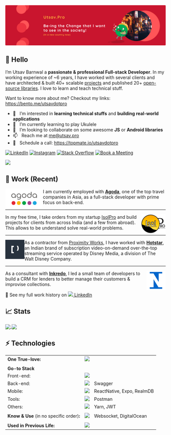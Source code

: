 <img src="./assets/banner.png" />  

## 👋 Hello
I’m Utsav Barnwal a **passionate & professional Full-stack Developer**. In my working experience of ~6 years, I have worked with several clients and have architected & built 40+ scalable [projects](https://isolpro.in/portfolio) and published 20+ [open-source libraries](https://github.com/utsavdotpro?tab=repositories). I love to learn and teach technical stuff.  

Want to know more about me? Checkout my links: https://bento.me/utsavdotpro

- 👀 &nbsp; I’m interested in **learning technical stuffs** and **building real-world applications**
- 🎸 &nbsp; I’m currently learning to play Ukulele
- 💞️ &nbsp; I’m looking to collaborate on some awesome **JS** or **Android libraries**
- 📫 &nbsp; Reach me at me@utsav.pro
- 📆 &nbsp; Schedule a call: https://topmate.io/utsavdotpro

[![LinkedIn](https://img.shields.io/badge/linkedin-%230077B5.svg?style=for-the-badge&logo=LinkedIn&logoColor=white)](https://www.linkedin.com/in/utsavdotpro)
[![Instagram](https://img.shields.io/badge/Instagram-%23E4405F.svg?style=for-the-badge&logo=Instagram&logoColor=white)](https://www.instagram.com/utsavdotpro)
[![Stack Overflow](https://img.shields.io/badge/-Stackoverflow-FE7A16?style=for-the-badge&logo=stack-overflow&logoColor=white)](https://stackoverflow.com/users/4437468)
[![Book a Meeting](https://img.shields.io/badge/Book_a_Meeting-00897B?style=for-the-badge&logo=google-meet&logoColor=white)](https://topmate.io/utsavdotpro)

![](https://visitcount.itsvg.in/api?id=utsavdotpro&label=Views&color=12&icon=5&pretty=true)

## 💼 Work (Recent)

<div>
  <img height="60" align='left' src="./assets/agoda.png" style="object-fit:contain" />  

  I am currently employed with [**Agoda**](https://agoda.com/), one of the top travel companies in Asia, as a full-stack developer with prime focus on back-end.
</div>  

---

<div>
  <img height="60" align='right' src="./assets/isolpro.png" style="object-fit:contain" />  

  In my free time, I take orders from my startup [IsolPro](https://isolpro.in) and build projects for clients from across India (and a few from abroad). This allows to be understand solve real-world problems.
</div>

---

<div>
  <img height="60" align='left' src="./assets/proximity.jpeg" style="object-fit:contain" />  
  
  As a contractor from [Proximity Works](https://www.proximity.tech), I have worked with **[Hotstar](https://hotstar.com)**, an Indian brand of subscription video-on-demand over-the-top streaming service operated by Disney Media, a division of The Walt Disney Company.
</div>  

---

<div>
  <img height="60" align='right' src="./assets/inkredo.png" style="object-fit:contain" />  

  As a consultant with **[Inkredo](https://inkredo.in/)**, I led a small team of developers to build a CRM for lenders to better manage their customers & improvise collections.
</div>  

🔗 See my full work history on [<img src="https://skillicons.dev/icons?i=linkedin" height="14" /> LinkedIn](https://www.linkedin.com/in/utsavdotpro/)

## 📈 Stats

<a href="#">
  <img align="center" src="https://github-readme-stats.vercel.app/api?username=utsavdotpro&show_icons=true&count_private=true&theme=github_dark&bg_color=00000000&border_radius=6px&border_color=30363d" width="50.5%" />
</a>

<a href="#">
  <img align="center" src="https://github-readme-stats.vercel.app/api/top-langs/?username=utsavdotpro&count_private=true&theme=github_dark&layout=compact&bg_color=00000000&border_radius=6px&border_color=30363d" width="42%" />
</a>

## ⚡ Technologies

| | | |
| - | - | - |
| **One True-love:** | <img src="https://skillicons.dev/icons?i=ts" height="24" /> |
| |
| **Go-to Stack** | |
| Front-end: | <img src="https://skillicons.dev/icons?i=ts,next,react,tailwind,html,css,vercel&perline=8" height="24" /> |
| Back-end: | <img src="https://skillicons.dev/icons?i=ts,nest,nodejs,prisma,postgres,graphql,redis,aws&perline=8" height="24" /> | Swagger |
| Mobile: | <img src="https://skillicons.dev/icons?i=androidstudio,kotlin,swift,sqlite&perline=8" height="24" /> | ReactNative, Expo, RealmDB |
| Tools: | <img src="https://skillicons.dev/icons?i=vscode,github,gitlab,supabase,webpack,figma&perline=8" height="24" /> | Postman |
| Others: | <img src="https://skillicons.dev/icons?i=docker&perline=8" height="24" /> | Yarn, JWT |
| |
| **Know & Use** (in no specific order)**:** | <img src="https://skillicons.dev/icons?i=svelte,md,express,mongodb,sqlite,bootstrap,materialui,firebase,heroku,netlify,bash,jest,gradle,grafana,regex,svg&perline=8" height="48" /> | Websocket, DigitalOcean |
| |
| **Used in Previous Life:** | <img src="https://skillicons.dev/icons?i=php,java,jquery,sass,mysql,c,cpp&perline=8" height="24" /> |
